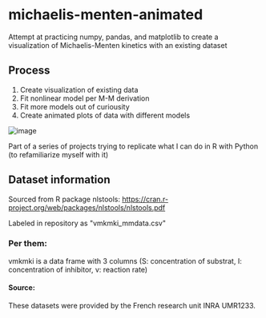 # michaelis-menten-animated
Attempt at practicing numpy, pandas, and matplotlib to create a visualization of Michaelis-Menten kinetics with an existing dataset

## Process
1. Create visualization of existing data
2. Fit nonlinear model per M-M derivation
3. Fit more models out of curiousity
4. Create animated plots of data with different models

![image](https://github.com/user-attachments/assets/3f2d2041-34c7-49cf-be29-99a180a50bf5)

Part of a series of projects trying to replicate what I can do in R with Python (to refamiliarize myself with it)

## Dataset information
Sourced from R package nlstools: https://cran.r-project.org/web/packages/nlstools/nlstools.pdf

Labeled in repository as "vmkmki_mmdata.csv"

### Per them:

vmkmki is a data frame with 3 columns (S: concentration of substrat, I: concentration of inhibitor, v: reaction rate)

#### Source:
These datasets were provided by the French research unit INRA UMR1233.

